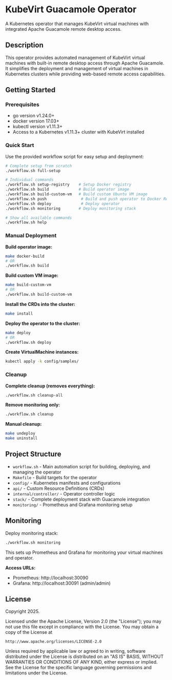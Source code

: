# KubeVirt Guacamole Operator

A Kubernetes operator that manages KubeVirt virtual machines with integrated Apache Guacamole remote desktop access.

## Description

This operator provides automated management of KubeVirt virtual machines with built-in remote desktop access through Apache Guacamole. It simplifies the deployment and management of virtual machines in Kubernetes clusters while providing web-based remote access capabilities.

## Getting Started

### Prerequisites
- go version v1.24.0+
- docker version 17.03+
- kubectl version v1.11.3+
- Access to a Kubernetes v1.11.3+ cluster with KubeVirt installed

### Quick Start

Use the provided workflow script for easy setup and deployment:

```sh
# Complete setup from scratch
./workflow.sh full-setup

# Individual commands
./workflow.sh setup-registry    # Setup Docker registry
./workflow.sh build             # Build operator image
./workflow.sh build-custom-vm   # Build custom Ubuntu VM image
./workflow.sh push               # Build and push operator to Docker Registry
./workflow.sh deploy             # Deploy operator
./workflow.sh monitoring        # Deploy monitoring stack

# Show all available commands
./workflow.sh help
```

### Manual Deployment

**Build operator image:**

```sh
make docker-build
# OR
./workflow.sh build
```

**Build custom VM image:**

```sh
make build-custom-vm
# OR
./workflow.sh build-custom-vm
```

**Install the CRDs into the cluster:**

```sh
make install
```

**Deploy the operator to the cluster:**

```sh
make deploy
# OR
./workflow.sh deploy
```

**Create VirtualMachine instances:**

```sh
kubectl apply -k config/samples/
```

### Cleanup

**Complete cleanup (removes everything):**

```sh
./workflow.sh cleanup-all
```

**Remove monitoring only:**

```sh
./workflow.sh cleanup
```

**Manual cleanup:**

```sh
make undeploy
make uninstall
```

## Project Structure

- `workflow.sh` - Main automation script for building, deploying, and managing the operator
- `Makefile` - Build targets for the operator
- `config/` - Kubernetes manifests and configurations
- `api/` - Custom Resource Definitions (CRDs)
- `internal/controller/` - Operator controller logic
- `stack/` - Complete deployment stack with Guacamole integration
- `monitoring/` - Prometheus and Grafana monitoring setup

## Monitoring

Deploy monitoring stack:

```sh
./workflow.sh monitoring
```

This sets up Prometheus and Grafana for monitoring your virtual machines and operator.

**Access URLs:**
- Prometheus: http://localhost:30090
- Grafana: http://localhost:30091 (admin/admin)

## License

Copyright 2025.

Licensed under the Apache License, Version 2.0 (the "License");
you may not use this file except in compliance with the License.
You may obtain a copy of the License at

    http://www.apache.org/licenses/LICENSE-2.0

Unless required by applicable law or agreed to in writing, software
distributed under the License is distributed on an "AS IS" BASIS,
WITHOUT WARRANTIES OR CONDITIONS OF ANY KIND, either express or implied.
See the License for the specific language governing permissions and
limitations under the License.

